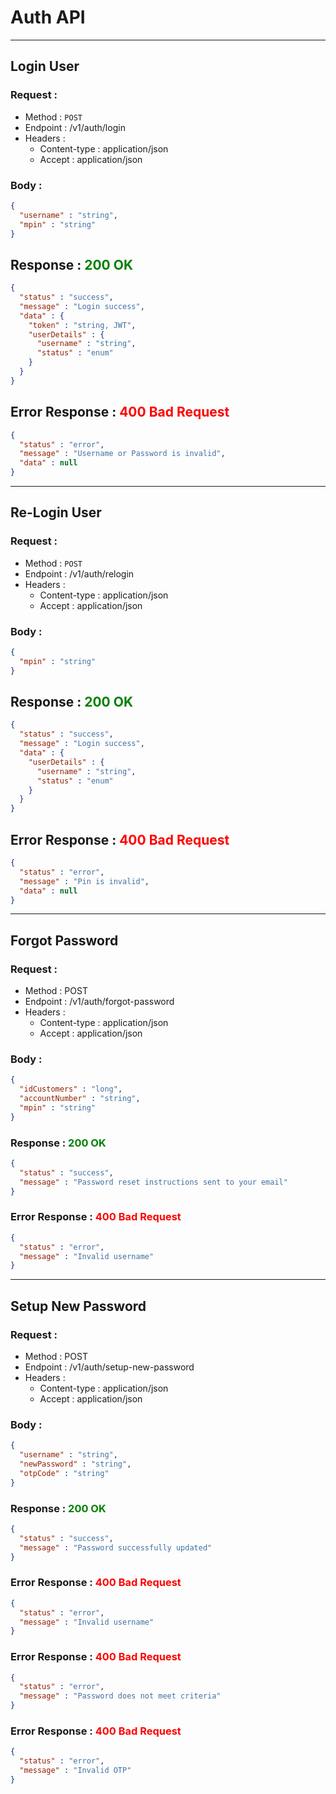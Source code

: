 # Auth API

---

## Login User

### Request :
* Method : `POST`
* Endpoint : /v1/auth/login
* Headers :
    * Content-type : application/json
    * Accept : application/json

### Body :
````json
{
  "username" : "string",
  "mpin" : "string"
}
````

## Response : <span style="color: green;">200 OK</span>
````json
{
  "status" : "success",
  "message" : "Login success",
  "data" : {
    "token" : "string, JWT",
    "userDetails" : {
      "username" : "string",
      "status" : "enum"
    }
  }
}
````

## Error Response : <span style="color: red;">400 Bad Request</span>
````json
{
  "status" : "error",
  "message" : "Username or Password is invalid",
  "data" : null
}
````
---

## Re-Login User
### Request :
* Method : `POST`
* Endpoint : /v1/auth/relogin
* Headers :
    * Content-type : application/json
    * Accept : application/json

### Body :
````json
{
  "mpin" : "string"
}
````

## Response : <span style="color: green;">200 OK</span>
````json
{
  "status" : "success",
  "message" : "Login success",
  "data" : {
    "userDetails" : {
      "username" : "string",
      "status" : "enum"
    }
  }
}
````

## Error Response : <span style="color: red;">400 Bad Request</span>
````json
{
  "status" : "error",
  "message" : "Pin is invalid",
  "data" : null
}
````

---

## Forgot Password

### Request :
* Method : POST
* Endpoint : /v1/auth/forgot-password
* Headers :
    * Content-type : application/json
    * Accept : application/json

### Body :
````json
{
  "idCustomers" : "long",
  "accountNumber" : "string",
  "mpin" : "string"
}
````

### Response : <span style="color: green;">200 OK</span>
````json
{
  "status" : "success",
  "message" : "Password reset instructions sent to your email"
}
````

### Error Response : <span style="color: red;">400 Bad Request</span>
````json
{
  "status" : "error",
  "message" : "Invalid username"
}
````
---

## Setup New Password
### Request :
* Method : POST
* Endpoint : /v1/auth/setup-new-password
* Headers :
    * Content-type : application/json
    * Accept : application/json

### Body :
````json
{
  "username" : "string",
  "newPassword" : "string",
  "otpCode" : "string"
}
````

### Response : <span style="color: green;">200 OK</span>
````json
{
  "status" : "success",
  "message" : "Password successfully updated"
}
````

### Error Response : <span style="color: red;">400 Bad Request</span>
````json
{
  "status" : "error",
  "message" : "Invalid username"
}
````

### Error Response : <span style="color: red;">400 Bad Request</span>
````json
{
  "status" : "error",
  "message" : "Password does not meet criteria"
}
````

### Error Response : <span style="color: red;">400 Bad Request</span>
````json
{
  "status" : "error",
  "message" : "Invalid OTP"
}
````

